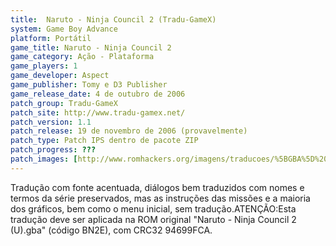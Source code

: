 ```yaml
---
title:  Naruto - Ninja Council 2 (Tradu-GameX)
system: Game Boy Advance
platform: Portátil
game_title: Naruto - Ninja Council 2
game_category: Ação - Plataforma
game_players: 1
game_developer: Aspect
game_publisher: Tomy e D3 Publisher
game_release_date: 4 de outubro de 2006
patch_group: Tradu-GameX
patch_site: http://www.tradu-gamex.net/
patch_version: 1.1
patch_release: 19 de novembro de 2006 (provavelmente)
patch_type: Patch IPS dentro de pacote ZIP
patch_progress: ???
patch_images: [http://www.romhackers.org/imagens/traducoes/%5BGBA%5D%20Naruto%20-%20Ninja%20Council%202%20-%20Tradu-GameX%20-%201.png,http://www.romhackers.org/imagens/traducoes/%5BGBA%5D%20Naruto%20-%20Ninja%20Council%202%20-%20Tradu-GameX%20-%202.png,http://www.romhackers.org/imagens/traducoes/%5BGBA%5D%20Naruto%20-%20Ninja%20Council%202%20-%20Tradu-GameX%20-%203.png]
---
```

Tradução com fonte acentuada, diálogos bem traduzidos com nomes e termos da série preservados, mas as instruções das missões e a maioria dos gráficos, bem como o menu inicial, sem tradução.ATENÇÃO:Esta tradução deve ser aplicada na ROM original "Naruto - Ninja Council 2 (U).gba" (código BN2E), com CRC32 94699FCA.